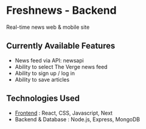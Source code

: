# Freshnews - Backend

Real-time news web & mobile site 

## Currently Available Features
- News feed via API: newsapi
- Ability to select The Verge news feed
- Ability to sign up / log in
- Ability to save articles

## Technologies Used
- [Frontend](https://github.com/ManuPuyuelo/freshnews-frontend) : React, CSS, Javascript, Next
- Backend & Database : Node.js, Express, MongoDB
